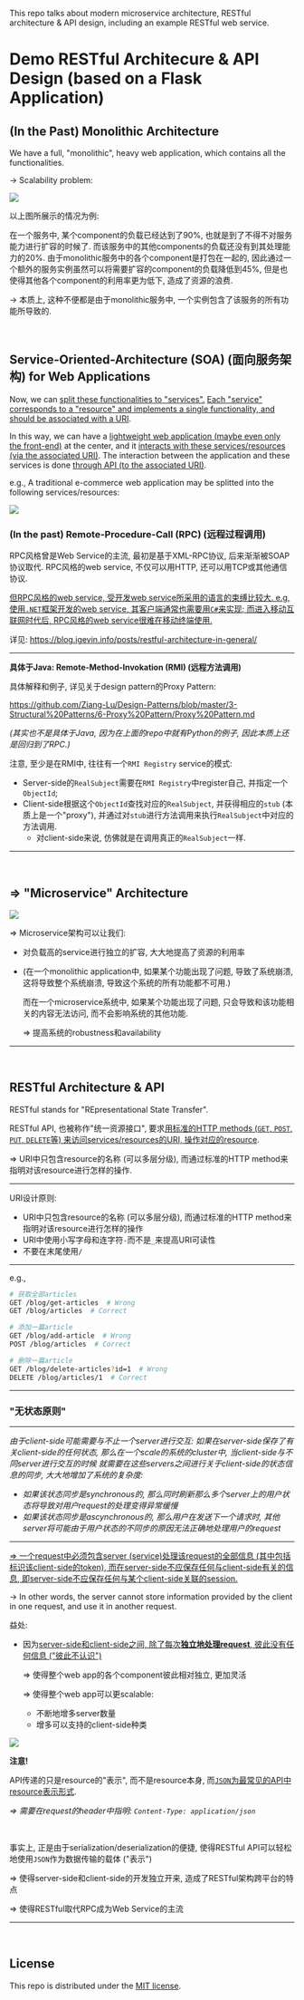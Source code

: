 This repo talks about modern microservice architecture, RESTful architecture & API design, including an example RESTful web service.

# Demo RESTful Architecure & API Design (based on a Flask Application)

## (In the Past) Monolithic Architecture

We have a full, "monolithic", heavy web application, which contains all the functionalities.

-> Scalability problem:

<img src="https://github.com/Ziang-Lu/RESTful-with-Flask/blob/master/Monolithic%20Architecture%20Scalability.png?raw=true">

以上图所展示的情况为例:

在一个服务中, 某个component的负载已经达到了90%, 也就是到了不得不对服务能力进行扩容的时候了. 而该服务中的其他components的负载还没有到其处理能力的20%. 由于monolithic服务中的各个component是打包在一起的, 因此通过一个额外的服务实例虽然可以将需要扩容的component的负载降低到45%, 但是也使得其他各个component的利用率更为低下, 造成了资源的浪费.

-> 本质上, 这种不便都是由于monolithic服务中, 一个实例包含了该服务的所有功能所导致的.

<br>

## Service-Oriented-Architecture (SOA) (面向服务架构) for Web Applications

Now, we can <u>split these functionalities to "services".</u> <u>Each "service" corresponds to a "resource" and implements a single functionality, and should be associated with a URI</u>.

In this way, we can have a <u>lightweight web application (maybe even only the front-end)</u> at the center, and it <u>interacts with these services/resources (via the associated URI)</u>. The interaction between the application and these services is done <u>through API (to the associated URI)</u>.

e.g., A traditional e-commerce web application may be splitted into the following services/resources:

<img src="https://github.com/Ziang-Lu/RESTful-with-Flask/blob/master/SOA%20Architecture.png?raw=true">

<br>

### (In the past) Remote-Procedure-Call (RPC) (远程过程调用)

RPC风格曾是Web Service的主流, 最初是基于XML-RPC协议, 后来渐渐被SOAP协议取代. RPC风格的web service, 不仅可以用HTTP, 还可以用TCP或其他通信协议.

<u>但RPC风格的web service, 受开发web service所采用的语言的束缚比较大. e.g, 使用`.NET`框架开发的web service, 其客户端通常也需要用`C#`来实现; 而进入移动互联网时代后, RPC风格的web service很难在移动终端使用.</u>

详见: https://blog.igevin.info/posts/restful-architecture-in-general/

***

**具体于Java: Remote-Method-Invokation (RMI) (远程方法调用)**

具体解释和例子, 详见关于design pattern的Proxy Pattern:

https://github.com/Ziang-Lu/Design-Patterns/blob/master/3-Structural%20Patterns/6-Proxy%20Pattern/Proxy%20Pattern.md

*(其实也不是具体于Java, 因为在上面的repo中就有Python的例子, 因此本质上还是回归到了RPC.)*

注意, 至少是在RMI中, 往往有一个`RMI Registry` service的模式:

* Server-side的`RealSubject`需要在`RMI Registry`中register自己, 并指定一个`ObjectId`;
* Client-side根据这个`ObjectId`查找对应的`RealSubject`, 并获得相应的`stub` (本质上是一个"proxy"), 并通过对`stub`进行方法调用来执行`RealSubject`中对应的方法调用.
  * 对client-side来说, 仿佛就是在调用真正的`RealSubject`一样.

***

<br>

## => "Microservice" Architecture

<img src="https://github.com/Ziang-Lu/RESTful-with-Flask/blob/master/Microservice%20Architecture.png?raw=true">

=> Microservice架构可以让我们:

* 对负载高的service进行独立的扩容, 大大地提高了资源的利用率

* (在一个monolithic application中, 如果某个功能出现了问题, 导致了系统崩溃, 这将导致整个系统崩溃, 导致这个系统的所有功能都不可用.)

  而在一个microservice系统中, 如果某个功能出现了问题, 只会导致和该功能相关的内容无法访问, 而不会影响系统的其他功能.

  => 提高系统的robustness和availability

***

<br>

## RESTful Architecture & API

RESTful stands for "REpresentational State Transfer".

RESTful API, 也被称作"统一资源接口", 要求<u>用标准的HTTP methods (`GET`, `POST`, `PUT`, `DELETE`等) 来访问services/resources的URI, 操作对应的resource</u>.

=> URI中只包含resource的名称 (可以多层分级), 而通过标准的HTTP method来指明对该resource进行怎样的操作.

***

URI设计原则:

* URI中只包含resource的名称 (可以多层分级), 而通过标准的HTTP method来指明对该resource进行怎样的操作
* URI中使用小写字母和连字符`-`而不是`_`来提高URI可读性
* 不要在末尾使用`/`

***

e.g.,

```bash
# 获取全部articles
GET /blog/get-articles  # Wrong
GET /blog/articles  # Correct

# 添加一篇article
GET /blog/add-article  # Wrong
POST /blog/articles  # Correct

# 删除一篇article
GET /blog/delete-articles?id=1  # Wrong
DELETE /blog/articles/1  # Correct
```

***

### "无状态原则"

***

*由于client-side可能需要与不止一个server进行交互: 如果在server-side保存了有关client-side的任何状态, 那么在一个scale的系统的cluster中, 当client-side与不同server进行交互的时候 就需要在这些servers之间进行关于client-side的状态信息的同步, 大大地增加了系统的复杂度:*

* *如果该状态同步是synchronous的, 那么同时刷新那么多个server上的用户状态将导致对用户request的处理变得异常缓慢*
* *如果该状态同步是ascynchronous的, 那么用户在发送下一个请求时, 其他server将可能由于用户状态的不同步的原因无法正确地处理用户的request*

***

<u>=> 一个request中必须包含server (service)处理该request的全部信息 (其中包括标识该client-side的token), 而在server-side不应保存任何与client-side有关的信息, 即server-side不应保存任何与某个client-side关联的session.</u>

-> In other words, the server cannot store information provided by the client in one request, and use it in another request.

益处:

* 因为<u>server-side和client-side之间, 除了每次**独立地处理request**, 彼此没有任何信息 ("彼此不认识")</u>

  => 使得整个web app的各个component彼此相对独立, 更加灵活

  => 使得整个web app可以更scalable:

  * 不断地增多server数量
  * 增多可以支持的client-side种类

<img src="https://github.com/Ziang-Lu/RESTful-with-Flask/blob/master/Scalable%20RESTful.png?raw=true">

**注意!**

API传递的只是resource的"表示", 而不是resource本身, 而<u>`JSON`为最常见的API中resource表示形式</u>.

*=> 需要在request的header中指明: `Content-Type: application/json`*

<br>

事实上, 正是由于serialization/deserialization的便捷, 使得RESTful API可以轻松地使用`JSON`作为数据传输的载体 ("表示")

=> 使得server-side和client-side的开发独立开来, 造成了RESTful架构跨平台的特点

=> 使得RESTful取代RPC成为Web Service的主流

***

<br>

## License

This repo is distributed under the <a href="https://github.com/Ziang-Lu/RESTful-with-Flask/blob/master/LICENSE">MIT license</a>.

